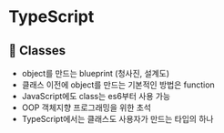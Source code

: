 # TypeScript


## :triangular_flag_on_post: Classes

- object를 만드는 blueprint (청사진, 설계도)
- 클래스 이전에 object를 만드는 기본적인 방법은 function
- JavaScript에도 class는 es6부터 사용 가능
- OOP 객체지향 프로그래밍을 위한 초석
- TypeScript에서는 클래스도 사용자가 만드는 타입의 하나